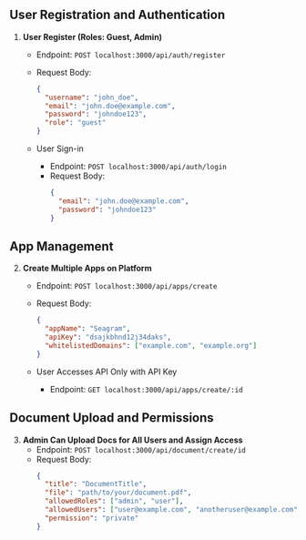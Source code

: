 ## User Registration and Authentication

1. **User Register (Roles: Guest, Admin)**
   - Endpoint: `POST localhost:3000/api/auth/register`
   - Request Body:
     ```json
     {
       "username": "john_doe",
       "email": "john.doe@example.com",
       "password": "johndoe123",
       "role": "guest"
     }
     ```

   - User Sign-in
     - Endpoint: `POST localhost:3000/api/auth/login`
     - Request Body:
       ```json
       {
         "email": "john.doe@example.com",
         "password": "johndoe123"
       }
       ```

## App Management

2. **Create Multiple Apps on Platform**
   - Endpoint: `POST localhost:3000/api/apps/create`
   - Request Body:
     ```json
     {
       "appName": "Seagram",
       "apiKey": "dsajkbhnd12j34daks",
       "whitelistedDomains": ["example.com", "example.org"]
     }
     ```

   - User Accesses API Only with API Key
     - Endpoint: `GET localhost:3000/api/apps/create/:id`

## Document Upload and Permissions

3. **Admin Can Upload Docs for All Users and Assign Access**
   - Endpoint: `POST localhost:3000/api/document/create/id`
   - Request Body:
     ```json
     {
       "title": "DocumentTitle",
       "file": "path/to/your/document.pdf",
       "allowedRoles": ["admin", "user"],
       "allowedUsers": ["user@example.com", "anotheruser@example.com"],
       "permission": "private"
     }
     ```
